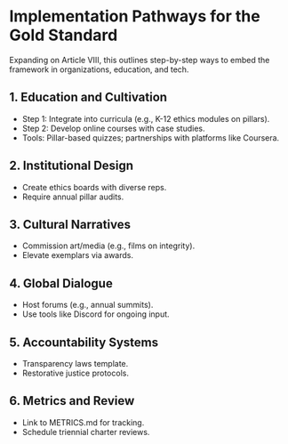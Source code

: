 # Implementation Pathways for the Gold Standard

Expanding on Article VIII, this outlines step-by-step ways to embed the framework in organizations, education, and tech.

## 1. Education and Cultivation
- Step 1: Integrate into curricula (e.g., K-12 ethics modules on pillars).
- Step 2: Develop online courses with case studies.
- Tools: Pillar-based quizzes; partnerships with platforms like Coursera.

## 2. Institutional Design
- Create ethics boards with diverse reps.
- Require annual pillar audits.

## 3. Cultural Narratives
- Commission art/media (e.g., films on integrity).
- Elevate exemplars via awards.

## 4. Global Dialogue
- Host forums (e.g., annual summits).
- Use tools like Discord for ongoing input.

## 5. Accountability Systems
- Transparency laws template.
- Restorative justice protocols.

## 6. Metrics and Review
- Link to METRICS.md for tracking.
- Schedule triennial charter reviews.
